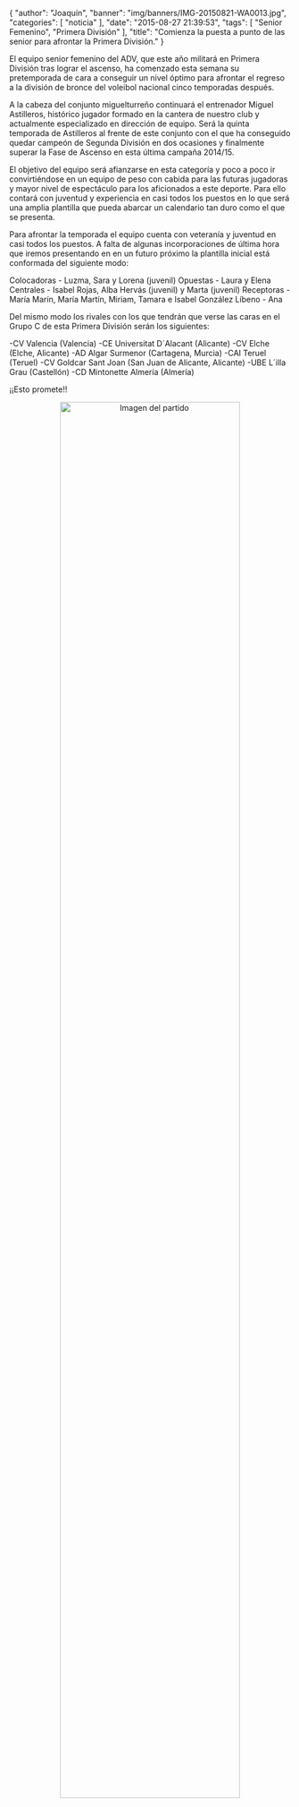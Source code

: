 {
  "author": "Joaquín", 
  "banner": "img/banners/IMG-20150821-WA0013.jpg", 
  "categories": [
    "noticia"
  ], 
  "date": "2015-08-27 21:39:53", 
  "tags": [
    "Senior Femenino", 
    "Primera División"
  ], 
  "title": "Comienza la puesta a punto de las senior para afrontar la Primera División."
}

El equipo senior femenino del ADV, que este año militará en Primera División tras lograr el ascenso, ha comenzado esta semana su pretemporada de cara a conseguir un nivel óptimo para afrontar el regreso a la división de bronce del voleibol nacional cinco temporadas después.

A la cabeza del conjunto miguelturreño continuará el entrenador Miguel Astilleros, histórico jugador formado en la cantera de nuestro club y actualmente especializado en dirección de equipo. Será la quinta temporada de Astilleros al frente de este conjunto con el que ha conseguido quedar campeón de Segunda División en dos ocasiones y finalmente superar la Fase de Ascenso en esta última campaña 2014/15.

El objetivo del equipo será afianzarse en esta categoría y poco a poco ir convirtiéndose en un equipo de peso con cabida para las futuras jugadoras y mayor nivel de espectáculo para los aficionados a este deporte. Para ello contará con juventud y experiencia en casi todos los puestos en lo que será una amplia plantilla que pueda abarcar un calendario tan duro como el que se presenta.

Para afrontar la temporada el equipo cuenta con veteranía y juventud en casi todos los puestos. A falta de algunas incorporaciones de última hora que iremos presentando en en un futuro próximo la plantilla inicial está conformada del siguiente modo:

Colocadoras - Luzma, Sara y Lorena (juvenil)
Opuestas - Laura y Elena
Centrales - Isabel Rojas, Alba Hervás (juvenil) y Marta (juvenil)
Receptoras - María Marín, María Martín, Miriam, Tamara e Isabel González
Líbeno - Ana

Del mismo modo los rivales con los que tendrán que verse las caras en el Grupo C de esta Primera División serán los siguientes:

-CV Valencia (Valencia)
-CE Universitat D´Alacant (Alicante)
-CV Elche (Elche, Alicante)
-AD Algar Surmenor (Cartagena, Murcia)
-CAI Teruel (Teruel)
-CV Goldcar Sant Joan (San Juan de Alicante, Alicante)
-UBE L´illa Grau (Castellón)
-CD Mintonette Almería (Almería)

¡¡Esto promete!!

<center>
<a target="_new" href="http://www.advmiguelturra.org/img/banners/IMG-20150821-WA0013.jpg"> 
<img alt="Imagen del partido" width="80%" align="center" src="http://www.advmiguelturra.org/img/banners/IMG-20150821-WA0013.jpg"/> </a> </center>

